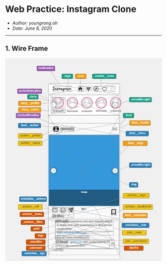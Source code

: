 Web Practice: Instagram Clone
====
<div style="list-style=">

* *Author: youngrong.oh*
* *Date: June 8, 2020*

</div>

----
## 1. Wire Frame
![wire frame image](./md/wireframe.png "wire frame image")
